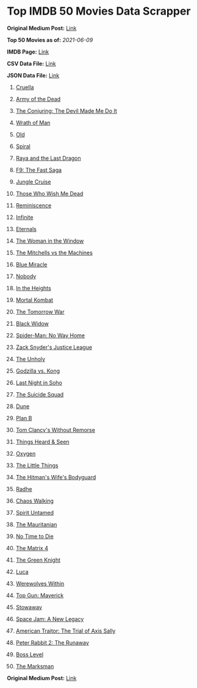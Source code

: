 # Top IMDB 50 Movies Data Scrapper

**Original Medium Post:** [Link](https://medium.com/@nishantsahoo/which-movie-should-i-watch-5c83a3c0f5b1) 

**Top 50 Movies as of:** _2021-06-09_

**IMDB Page:** [Link](http://www.imdb.com/search/title?release_date=2021,2021&title_type=feature)

**CSV Data File:** [Link](/Data/data.csv)

**JSON Data File:** [Link](/Data/data.json)

1. [Cruella](https://www.imdb.com/title/tt3228774/?ref_=adv_li_tt)

2. [Army of the Dead](https://www.imdb.com/title/tt0993840/?ref_=adv_li_tt)

3. [The Conjuring: The Devil Made Me Do It](https://www.imdb.com/title/tt7069210/?ref_=adv_li_tt)

4. [Wrath of Man](https://www.imdb.com/title/tt11083552/?ref_=adv_li_tt)

5. [Old](https://www.imdb.com/title/tt10954652/?ref_=adv_li_tt)

6. [Spiral](https://www.imdb.com/title/tt10342730/?ref_=adv_li_tt)

7. [Raya and the Last Dragon](https://www.imdb.com/title/tt5109280/?ref_=adv_li_tt)

8. [F9: The Fast Saga](https://www.imdb.com/title/tt5433138/?ref_=adv_li_tt)

9. [Jungle Cruise](https://www.imdb.com/title/tt0870154/?ref_=adv_li_tt)

10. [Those Who Wish Me Dead](https://www.imdb.com/title/tt3215824/?ref_=adv_li_tt)

11. [Reminiscence](https://www.imdb.com/title/tt3272066/?ref_=adv_li_tt)

12. [Infinite](https://www.imdb.com/title/tt6654210/?ref_=adv_li_tt)

13. [Eternals](https://www.imdb.com/title/tt9032400/?ref_=adv_li_tt)

14. [The Woman in the Window](https://www.imdb.com/title/tt6111574/?ref_=adv_li_tt)

15. [The Mitchells vs the Machines](https://www.imdb.com/title/tt7979580/?ref_=adv_li_tt)

16. [Blue Miracle](https://www.imdb.com/title/tt7084386/?ref_=adv_li_tt)

17. [Nobody](https://www.imdb.com/title/tt7888964/?ref_=adv_li_tt)

18. [In the Heights](https://www.imdb.com/title/tt1321510/?ref_=adv_li_tt)

19. [Mortal Kombat](https://www.imdb.com/title/tt0293429/?ref_=adv_li_tt)

20. [The Tomorrow War](https://www.imdb.com/title/tt9777666/?ref_=adv_li_tt)

21. [Black Widow](https://www.imdb.com/title/tt3480822/?ref_=adv_li_tt)

22. [Spider-Man: No Way Home](https://www.imdb.com/title/tt10872600/?ref_=adv_li_tt)

23. [Zack Snyder's Justice League](https://www.imdb.com/title/tt12361974/?ref_=adv_li_tt)

24. [The Unholy](https://www.imdb.com/title/tt9419056/?ref_=adv_li_tt)

25. [Godzilla vs. Kong](https://www.imdb.com/title/tt5034838/?ref_=adv_li_tt)

26. [Last Night in Soho](https://www.imdb.com/title/tt9639470/?ref_=adv_li_tt)

27. [The Suicide Squad](https://www.imdb.com/title/tt6334354/?ref_=adv_li_tt)

28. [Dune](https://www.imdb.com/title/tt1160419/?ref_=adv_li_tt)

29. [Plan B](https://www.imdb.com/title/tt13172796/?ref_=adv_li_tt)

30. [Tom Clancy's Without Remorse](https://www.imdb.com/title/tt0499097/?ref_=adv_li_tt)

31. [Things Heard & Seen](https://www.imdb.com/title/tt10962368/?ref_=adv_li_tt)

32. [Oxygen](https://www.imdb.com/title/tt6341832/?ref_=adv_li_tt)

33. [The Little Things](https://www.imdb.com/title/tt10016180/?ref_=adv_li_tt)

34. [The Hitman's Wife's Bodyguard](https://www.imdb.com/title/tt8385148/?ref_=adv_li_tt)

35. [Radhe](https://www.imdb.com/title/tt10888594/?ref_=adv_li_tt)

36. [Chaos Walking](https://www.imdb.com/title/tt2076822/?ref_=adv_li_tt)

37. [Spirit Untamed](https://www.imdb.com/title/tt11084896/?ref_=adv_li_tt)

38. [The Mauritanian](https://www.imdb.com/title/tt4761112/?ref_=adv_li_tt)

39. [No Time to Die](https://www.imdb.com/title/tt2382320/?ref_=adv_li_tt)

40. [The Matrix 4](https://www.imdb.com/title/tt10838180/?ref_=adv_li_tt)

41. [The Green Knight](https://www.imdb.com/title/tt9243804/?ref_=adv_li_tt)

42. [Luca](https://www.imdb.com/title/tt12801262/?ref_=adv_li_tt)

43. [Werewolves Within](https://www.imdb.com/title/tt9288692/?ref_=adv_li_tt)

44. [Top Gun: Maverick](https://www.imdb.com/title/tt1745960/?ref_=adv_li_tt)

45. [Stowaway](https://www.imdb.com/title/tt9203694/?ref_=adv_li_tt)

46. [Space Jam: A New Legacy](https://www.imdb.com/title/tt3554046/?ref_=adv_li_tt)

47. [American Traitor: The Trial of Axis Sally](https://www.imdb.com/title/tt7050946/?ref_=adv_li_tt)

48. [Peter Rabbit 2: The Runaway](https://www.imdb.com/title/tt8376234/?ref_=adv_li_tt)

49. [Boss Level](https://www.imdb.com/title/tt7638348/?ref_=adv_li_tt)

50. [The Marksman](https://www.imdb.com/title/tt6902332/?ref_=adv_li_tt)

**Original Medium Post:** [Link](https://medium.com/@nishantsahoo/which-movie-should-i-watch-5c83a3c0f5b1) 
